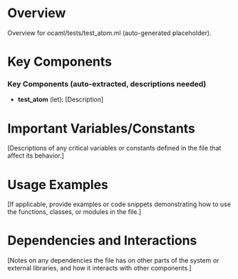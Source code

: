 # Overview

Overview for ocaml/tests/test_atom.ml (auto-generated placeholder).

# Key Components

### Key Components (auto-extracted, descriptions needed)
- **test_atom** (let): [Description]

# Important Variables/Constants

[Descriptions of any critical variables or constants defined in the file that affect its behavior.]

# Usage Examples

[If applicable, provide examples or code snippets demonstrating how to use the functions, classes, or modules in the file.]

# Dependencies and Interactions

[Notes on any dependencies the file has on other parts of the system or external libraries, and how it interacts with other components.]
